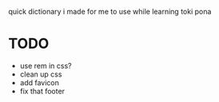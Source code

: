 quick dictionary i made for me to use while learning toki pona

# TODO
* use rem in css?
* clean up css
* add favicon
* fix that footer
